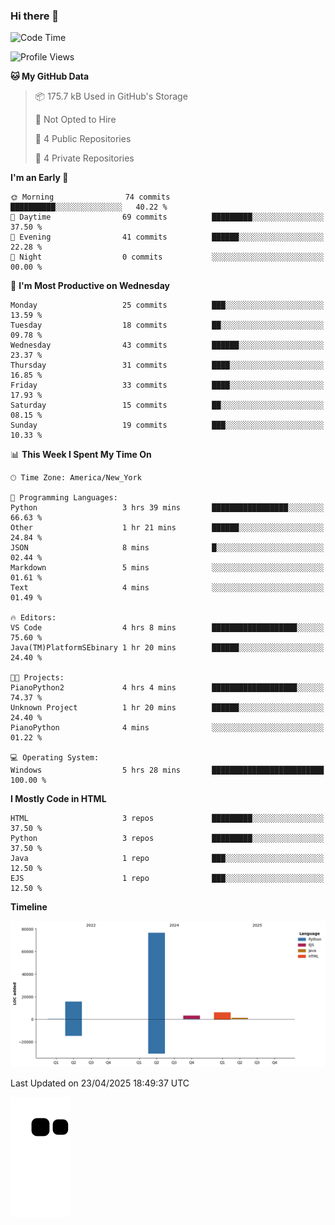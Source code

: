 ### Hi there 👋

<!--
**Iplay6432/Iplay6432** is a ✨ _special_ ✨ repository because its `README.md` (this file) appears on your GitHub profile.

Here are some ideas to get you started:

- 🔭 I’m currently working on ...
- 🌱 I’m currently learning ...
- 👯 I’m looking to collaborate on ...
- 🤔 I’m looking for help with ...
- 💬 Ask me about ...
- 📫 How to reach me: ...
- 😄 Pronouns: ...
- ⚡ Fun fact: ...
-->
<!--
- 🔭 I’m currently working on [A Login Python Scipt Thing](https://github.com/Iplay6432/Lugin-but-no-Pygame-)
- 🌱 I’m currently [learning C++](https://github.com/Iplay6432/LearningCpp)


<!--START_SECTION:waka-->
![Code Time](http://img.shields.io/badge/Code%20Time-171%20hrs%2042%20mins-blue)

![Profile Views](http://img.shields.io/badge/Profile%20Views-0-blue)

**🐱 My GitHub Data** 

> 📦 175.7 kB Used in GitHub's Storage 
 > 
> 🚫 Not Opted to Hire
 > 
> 📜 4 Public Repositories 
 > 
> 🔑 4 Private Repositories 
 > 
**I'm an Early 🐤** 

```text
🌞 Morning                74 commits          ██████████░░░░░░░░░░░░░░░   40.22 % 
🌆 Daytime                69 commits          █████████░░░░░░░░░░░░░░░░   37.50 % 
🌃 Evening                41 commits          ██████░░░░░░░░░░░░░░░░░░░   22.28 % 
🌙 Night                  0 commits           ░░░░░░░░░░░░░░░░░░░░░░░░░   00.00 % 
```
📅 **I'm Most Productive on Wednesday** 

```text
Monday                   25 commits          ███░░░░░░░░░░░░░░░░░░░░░░   13.59 % 
Tuesday                  18 commits          ██░░░░░░░░░░░░░░░░░░░░░░░   09.78 % 
Wednesday                43 commits          ██████░░░░░░░░░░░░░░░░░░░   23.37 % 
Thursday                 31 commits          ████░░░░░░░░░░░░░░░░░░░░░   16.85 % 
Friday                   33 commits          ████░░░░░░░░░░░░░░░░░░░░░   17.93 % 
Saturday                 15 commits          ██░░░░░░░░░░░░░░░░░░░░░░░   08.15 % 
Sunday                   19 commits          ███░░░░░░░░░░░░░░░░░░░░░░   10.33 % 
```


📊 **This Week I Spent My Time On** 

```text
🕑︎ Time Zone: America/New_York

💬 Programming Languages: 
Python                   3 hrs 39 mins       █████████████████░░░░░░░░   66.63 % 
Other                    1 hr 21 mins        ██████░░░░░░░░░░░░░░░░░░░   24.84 % 
JSON                     8 mins              █░░░░░░░░░░░░░░░░░░░░░░░░   02.44 % 
Markdown                 5 mins              ░░░░░░░░░░░░░░░░░░░░░░░░░   01.61 % 
Text                     4 mins              ░░░░░░░░░░░░░░░░░░░░░░░░░   01.49 % 

🔥 Editors: 
VS Code                  4 hrs 8 mins        ███████████████████░░░░░░   75.60 % 
Java(TM)PlatformSEbinary 1 hr 20 mins        ██████░░░░░░░░░░░░░░░░░░░   24.40 % 

🐱‍💻 Projects: 
PianoPython2             4 hrs 4 mins        ███████████████████░░░░░░   74.37 % 
Unknown Project          1 hr 20 mins        ██████░░░░░░░░░░░░░░░░░░░   24.40 % 
PianoPython              4 mins              ░░░░░░░░░░░░░░░░░░░░░░░░░   01.22 % 

💻 Operating System: 
Windows                  5 hrs 28 mins       █████████████████████████   100.00 % 
```

**I Mostly Code in HTML** 

```text
HTML                     3 repos             █████████░░░░░░░░░░░░░░░░   37.50 % 
Python                   3 repos             █████████░░░░░░░░░░░░░░░░   37.50 % 
Java                     1 repo              ███░░░░░░░░░░░░░░░░░░░░░░   12.50 % 
EJS                      1 repo              ███░░░░░░░░░░░░░░░░░░░░░░   12.50 % 
```



**Timeline**

![Lines of Code chart](https://raw.githubusercontent.com/Iplay6432/Iplay6432/main/assets/bar_graph.png)


 Last Updated on 23/04/2025 18:49:37 UTC
<!--END_SECTION:waka-->

![snake](https://raw.githubusercontent.com/Iplay6432/Iplay6432/output/github-contribution-grid-snake.svg)
